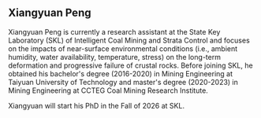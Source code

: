 <h2>Xiangyuan Peng</h2>	
Xiangyuan Peng is currently a research assistant at the State Key Laboratory (SKL) of Intelligent Coal Mining and Strata Control and focuses on the impacts of near-surface environmental conditions (i.e., ambient humidity, water availability, temperature, stress) on the long-term deformation and progressive failure of crustal rocks. Before joining SKL, he obtained his bachelor's degree (2016-2020) in Mining Engineering at Taiyuan University of Technology and master's degree (2020-2023) in Mining Engineering at CCTEG Coal Mining Research Institute.

Xiangyuan will start his PhD in the Fall of 2026 at SKL.
